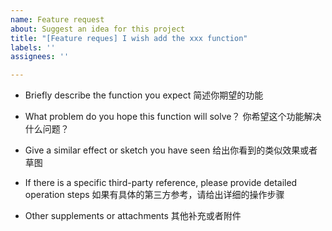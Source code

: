 ```yaml
---
name: Feature request
about: Suggest an idea for this project
title: "[Feature reques] I wish add the xxx function"
labels: ''
assignees: ''

---
```


- Briefly describe the function you expect
简述你期望的功能

- What problem do you hope this function will solve？
你希望这个功能解决什么问题？

- Give a similar effect or sketch you have seen
给出你看到的类似效果或者草图

- If there is a specific third-party reference, please provide detailed operation steps
如果有具体的第三方参考，请给出详细的操作步骤

- Other supplements or attachments
其他补充或者附件

